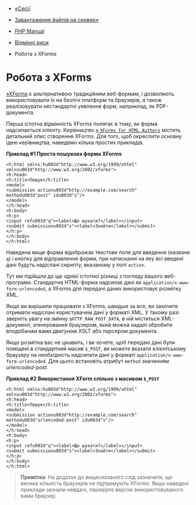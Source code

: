 - [«Сесії](features.sessions.md)
- [Завантаження файлів на сервер»](features.file-upload.md)

- [PHP Manual](index.md)
- [Відмінні риси](features.md)
- Робота з XForms

# Робота з XForms

[»XForms](http://www.w3.org/MarkUp/Forms/) є альтернативою
традиційним веб-формам, і дозволяють використовувати їх на безлічі
платформ та браузерів, а також реалізовувати нестандартні уявлення
форм, наприклад, як PDF-документа.

Перша істотна відмінність XForms полягає в тому, як форма
надсилається клієнту. Керівництво
[» `XForms for HTML Authors`](http://www.w3.org/MarkUp/Forms/2003/xforms-for-html-authors.md)
містить детальний опис створення XForms. Для того, щоб окреслити
основну ідею керівництва, наведемо кілька простих прикладів.

**Приклад #1 Проста пошукова форма XForms**

```htmlcode
<h:html xmlns:hu003d"http://www.w3.org/1999/xhtml"
xmlnsu003d"http://www.w3.org/2002/xforms">
<h:head>
<h:title>Пошук</h:title>
<model>
<submission actionu003d"http://example.com/search"
methodu003d"post" idu003d"s"/>
</model>
</h:head>
<h:body>
<h:p>
<input refu003d"q"><label>Що шукати?</label></input>
<submit submissionu003d"s"><label>Знайти</label></submit>
</h:p>
</h:body>
</h:html>
````

Наведена вище форма відображає текстове поле для введення (назване
`q`) і кнопку для відправлення форми, при натисканні на яку всі введені
дані будуть надіслані скрипту, вказаному у полі `action`.

Тут ми підійшли до ще однієї істотної різниці з погляду вашого
веб-програми. Стандартна HTML-форма надсилає дані як
`application/x-www-form-urlencoded`, а XForms для передачі даних
використовує розмітку XML.

Якщо ви вирішили працювати з XForms, швидше за все, ви захочете отримати
надіслані користувачем дані у форматі XML. У такому разі зверніть
увагу на змінну `$HTTP_RAW_POST_DATA`, в ній міститься
XML-документ, згенерований браузером, який можна надалі
обробити вподобаним вами двигуном XSLT або парсером документа.

Якщо розмітка вас не цікавить, і ви хочете, щоб передані дані
були поміщені в стандартний масив `$_POST`, ви можете вказати
клієнтському браузеру на необхідність надсилати дані у форматі
`application/x-www-form-urlencoded`. Для цього встановіть атрибут
`method` значенням *urlencoded-post*.

**Приклад #2 Використання XForm спільно з масивом `$_POST`**

```htmlcode
<h:html xmlns:hu003d"http://www.w3.org/1999/xhtml"
xmlnsu003d"http://www.w3.org/2002/xforms">
<h:head>
<h:title>Пошук</h:title>
<model>
<submission actionu003d"http://example.com/search"
methodu003d"urlencoded-post" idu003d"s"/>
</model>
</h:head>
<h:body>
<h:p>
<input refu003d"q"><label>Що шукати?</label></input>
<submit submissionu003d"s"><label>Знайти</label></submit>
</h:p>
</h:body>
</h:html>
````

> **Примітка**: На додаток до вищесказаного слід зазначити, що
> велика кількість браузерів не підтримують XForms. Якщо наведені
> приклади зазнали невдачі, перевірте версію використовуваного вами
> браузер.
